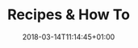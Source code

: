 ---
title: "Recipes & How To"
date: 2018-03-14T11:14:45+01:00
description: "Talks about common tasks like adding a data source or deploying an application. Gives detailed instructions how to solve them and describes the concepts involved."
draft: true
icon: "/img/light-bulb.png"
weight: 100
---